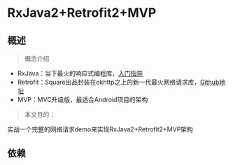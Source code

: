 # RxJava2+Retrofit2+MVP
## 概述

> 概念介绍

 - RxJava：当下最火的响应式编程库，[入门指导][1]
 - Retrofit：Square出品封装在okhttp之上的新一代最火网络请求库，[Github地址][2]
 - MVP：MVC升级版，最适合Android项目的架构

> 本文目的：

实战一个完整的网络请求demo来实现RxJava2+Retrofit2+MVP架构

## 依赖



  [1]: http://gank.io/post/560e15be2dca930e00da1083
  [2]: https://github.com/square/retrofit